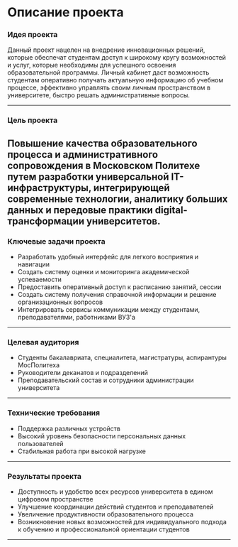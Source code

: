 # Описание проекта

### Идея проекта
Данный проект нацелен на внедрение инновационных решений, которые обеспечат студентам доступ к широкому кругу возможностей и
услуг, которые необходимы для успешного освоения образовательной программы. Личный кабинет даст возможность студентам
оперативно получать актуальную информацию об учебном процессе, эффективно управлять своим личным пространством в университете,
быстро решать административные вопросы.
___

### Цель проекта
Повышение качества образовательного процесса и административного сопровождения
в Московском Политехе путем разработки универсальной IT-инфраструктуры,
интегрирующей современные технологии, аналитику больших данных и передовые
практики digital-трансформации университетов.
---

### Ключевые задачи проекта
+ Разработать удобный интерфейс для легкого восприятия и навигации
+ Создать систему оценки и мониторинга академической успеваемости
+ Предоставить оперативный доступ к расписанию занятий, сессии
+ Создать систему получения справочной информации и решение организационных вопросов
+ Интегрировать сервисы коммуникации между студентами, преподавателями, работниками ВУЗ'а
---

### Целевая аудитория
+ Студенты бакалавриата, специалитета, магистратуры, аспирантуры МосПолитеха
+ Руководители деканатов и подразделений
+ Преподавательский состав и сотрудники администрации университета
***

### Технические требования
+ Поддержка различных устройств
+ Высокий уровень безопасности персональных данных пользователей
+ Стабильная работа при высокой нагрузке
___

### Результаты проекта
+ Доступность и удобство всех ресурсов университета в едином цифровом пространстве
+ Улучшение координации действий студентов и преподавателей
+ Увеличение продуктивности образовательного процесса
+ Возникновение новых возможностей для индивидуального подхода к обучению и профессиональной ориентации студентов
---
